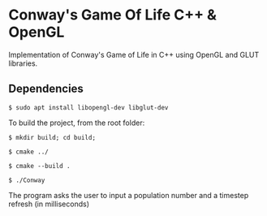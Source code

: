 # Conway's Game Of Life C++ & OpenGL

Implementation of Conway's Game of Life in C++ using OpenGL and GLUT libraries.

## Dependencies

```
$ sudo apt install libopengl-dev libglut-dev
```

To build the project, from the root folder:

```
$ mkdir build; cd build;

$ cmake ../

$ cmake --build .

$ ./Conway
```

The program asks the user to input a population number and a timestep refresh (in milliseconds)

